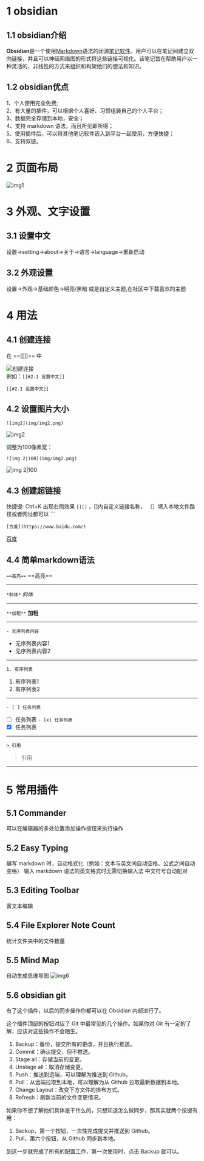 # 1 obsidian
## 1.1 obsidian介绍
**Obsidian**是一个使用[Markdown](https://zh.wikipedia.org/wiki/Markdown "Markdown")语法的闭源[笔记软件](https://zh.wikipedia.org/wiki/%E7%AC%94%E8%AE%B0%E8%BD%AF%E4%BB%B6 "笔记软件")。用户可以在笔记间建立双向链接，并且可以神经网络图的形式将这些链接可视化。该笔记旨在帮助用户以一种灵活的、非线性的方式来组织和构架他们的想法和知识。  
## 1.2 obsidian优点
1、个人使用完全免费;  
2、有大量的插件，可以根据个人喜好、习惯组装自己的个人平台；  
3、数据完全存储到本地，安全；  
4、支持 markdown 语法，而且所见即所得；  
5、使用插件后，可以将其他笔记软件嵌入到平台一起使用，方便快捷；  
6、支持双链。  
# 2 页面布局

![img1](img/img1.png)

# 3 外观、文字设置
## 3.1 设置中文

设置→setting→about→关于→语言→language→重新启动 

## 3.2 外观设置

设置→外观→基础颜色→明亮/黑暗
或是自定义主题,在社区中下载喜欢的主题

# 4 用法
## 4.1 创建连接
在  ==[[]]== 中  

![创建连接](img/img5.png)  
例如：`[[#2.1 设置中文]]`

	[[#2.1 设置中文]]
## 4.2 设置图片大小
```
![img2](img/img2.png)
```
![img2](img/img2.png)

调整为100像素宽：

```
![img 2|100](img/img2.png)
```
![img 2|100](img/img2.png)

## 4.3 创建超链接

快捷键: Ctrl+K 出现右侧效果 `[]()` ，[]内自定义链接名称， （）填入本地文件路径或者网址都可以 ```

```
[百度](https://www.baidu.com/)
```
[百度](https://www.baidu.com/)
## 4.4 简单markdown语法

``==高亮==`` ==高亮==

---

``*斜体*``    *斜体*

---
``**加粗**``  **加粗**

---
``- 无序列表内容``
- 无序列表内容1
- 无序列表内容2
---
``1. 有序列表``
1. 有序列表1
2. 有序列表2
---
``- [ ] 任务列表``
- [ ] 任务列表
``- [x] 任务列表``
- [x] 任务列表
---
``> 引用``
> 引用
> 

---
# 5 常用插件
## 5.1  Commander
可以在编辑器的多处位置添加操作按钮来执行操作
## 5.2  Easy Typing
编写 markdown 时，自动格式化（例如：文本与英文间自动空格、公式之间自动空格）
输入 markdown 语法的英文格式时无需切换输入法
中文符号自动配对
## 5.3 Editing Toolbar

富文本编辑
## 5.4 File Explorer Note Count
统计文件夹中的文件数量
## 5.5 Mind Map
自动生成思维导图
![img6](img/img6.png)
## 5.6 obsidian git
有了这个插件，以后的同步操作你都可以在 Obsidian 内部进行了。

这个插件顶部的按钮对应了 Git 中最常见的几个操作。如果你对 Git 有一定的了解，应该对这些操作不会陌生。

1. Backup：备份，提交所有的更改，并且执行推送。
2. Commit：确认提交，但不推送。
3. Stage all：存储当前的变更。
4. Unstage all：取消存储变更。
5. Push：推送到远端，可以理解为推送到 Github。
6. Pull：从远端拉取到本地，可以理解为从 Github 拉取最新数据到本地。
7. Change Layout：改变下方文件的排布方式。
8. Refresh：刷新当前的文件变更情况。

如果你不想了解他们具体是干什么的，只想知道怎么做同步，那其实就两个按键有用：

1. Backup，第一个按钮，一次性完成提交并推送到 Github。
2. Pull，第六个按钮，从 Github 同步到本地。

到这一步就完成了所有的配置工作，第一次使用时，点击 Backup 就可以。









